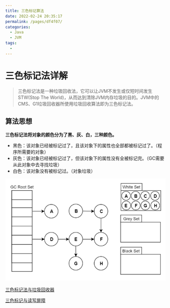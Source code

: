 ```yaml
---
title: 三色标记算法
date: 2022-02-24 20:35:17
permalink: /pages/df4f07/
categories:
  - Java
  - JVM
tags:
  - 
---
```

# 三色标记法详解

> 三色标记法是一种垃圾回收法，它可以让JVM不发生或仅短时间发生STW(Stop The World)，从而达到清除JVM内存垃圾的目的。JVM中的CMS、G1垃圾回收器所使用垃圾回收算法即为三色标记法。

##  算法思想

**三色标记法将对象的颜色分为了黑、灰、白，三种颜色。**

- 黑色：该对象已经被标记过了，且该对象下的属性也全部都被标记过了。（程序所需要的对象）
- 灰色：该对象已经被标记过了，但该对象下的属性没有全被标记完。（GC需要从此对象中去寻找垃圾）
- 白色：该对象没有被标记过。（对象垃圾）

![sanse-1](03.%E4%B8%89%E8%89%B2%E6%A0%87%E8%AE%B0%E7%AE%97%E6%B3%95.assets/sanse-1.gif)



[三色标记法与垃圾回收器](https://juejin.cn/post/6859931488352370702)

[三色标记与读写屏障](https://www.cnblogs.com/jmcui/p/14165601.html)

